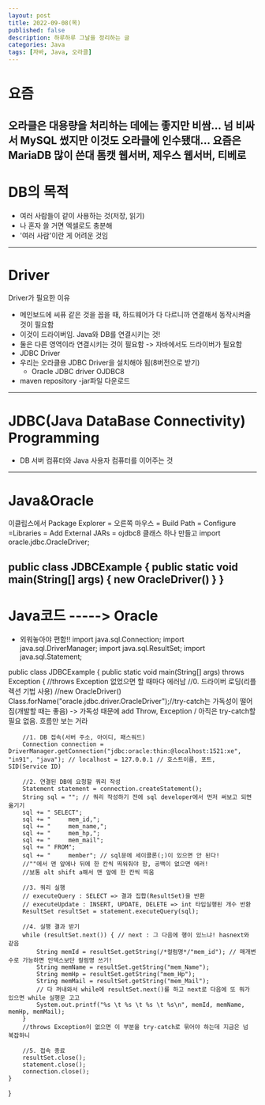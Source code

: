 ```yaml
---
layout: post
title: 2022-09-08(목)
published: false
description: 하루하루 그날을 정리하는 글
categories: Java
tags: [자바, Java, 오라클]
---
```

	
# 요즘
오라클은 대용량을 처리하는 데에는 좋지만 비쌈...
넘 비싸서 MySQL 썼지만 이것도 오라클에 인수됐대...
요즘은 MariaDB 많이 쓴대
톰캣 웹서버, 제우스 웹서버, 티베로
------------------------------------------------------------------------------------------------------------	
# DB의 목적
- 여러 사람들이 같이 사용하는 것(저장, 읽기)
- 나 혼자 쓸 거면 엑셀로도 충분해
- '여러 사람'이란 게 어려운 것임
------------------------------------------------------------------------------------------------------------	
# Driver
Driver가 필요한 이유
- 메인보드에 씨퓨 같은 것을 꼽을 때, 하드웨어가 다 다르니까 연결해서 동작시켜줄 것이 필요함
- 이것이 드라이버임.
Java와 DB를 연결시키는 것!
- 둘은 다른 영역이라 연결시키는 것이 필요함 -> 자바에서도 드라이버가 필요함
- JDBC Driver
- 우리는 오라클용 JDBC Driver을 설치해야 됨(8버전으로 받기)
	- Oracle JDBC driver OJDBC8
- maven repository
	-jar파일 다운로드
------------------------------------------------------------------------------------------------------------
# JDBC(Java DataBase Connectivity) Programming
- DB 서버 컴퓨터와 Java 사용자 컴퓨터를 이어주는 것
------------------------------------------------------------------------------------------------------------	
# Java&Oracle
이클립스에서
Package Explorer = 오른쪽 마우스 = Build Path = Configure =Libraries = Add External JARs = ojdbc8
클래스 하나 만들고
import oracle.jdbc.OracleDriver;

public class JDBCExample {
	public static void main(String[] args) {
		new OracleDriver()
	}
}
------------------------------------------------------------------------------------------------------------	
# Java코드 -----> Oracle
- 외워놓아야 편함!!
import java.sql.Connection;
import java.sql.DriverManager;
import java.sql.ResultSet;
import java.sql.Statement;

public class JDBCExample {
	public static void main(String[] args) throws Exception { //throws Exception 없었으면 할 때마다 에러남
		//0. 드라이버 로딩(리플렉션 기법 사용)
		//new OracleDriver()
		Class.forName("oracle.jdbc.driver.OracleDriver");//try-catch는 가독성이 떨어짐(개발할 때는 좋음) -> 가독성 때문에 add Throw, Exception / 아직은 try-catch할 필요 없음. 흐름만 보는 거라
		
		//1. DB 접속(서버 주소, 아이디, 패스워드)
		Connection connection = DriverManager.getConnection("jdbc:oracle:thin:@localhost:1521:xe", "in91", "java"); // localhost = 127.0.0.1 // 호스트이름, 포트, SID(Service ID)
		
		//2. 연결된 DB에 요청할 쿼리 작성
		Statement statement = connection.createStatement();
		String sql = ""; // 쿼리 작성하기 전에 sql developer에서 먼저 써보고 되면 옮기기
		sql += " SELECT";
		sql += "     mem_id,";
		sql += "     mem_name,";
		sql += "     mem_hp,";
		sql += "     mem_mail"; 
		sql += " FROM";
		sql += "     member"; // sql문에 세이콜론(;)이 있으면 안 된다!
		//""에서 맨 앞에나 뒤에 한 칸씩 띄워줘야 함, 공백이 없으면 에러!
		//보통 alt shift a해서 맨 앞에 한 칸씩 띄움
		
		//3. 쿼리 실행
		// executeQuery : SELECT => 결과 집합(ResultSet)을 반환
		// executeUpdate : INSERT, UPDATE, DELETE => int 타입실행된 개수 반환
		ResultSet resultSet = statement.executeQuery(sql);
		
		//4. 실행 결과 받기
		while (resultSet.next()) { // next : 그 다음에 행이 있느냐! hasnext와 같음 
			String memId = resultSet.getString(/*컬럼명*/"mem_id"); // 매개변수로 가능하면 인덱스보단 컬럼명 쓰기!
			String memName = resultSet.getString("mem_Name");
			String memHp = resultSet.getString("mem_Hp");
			String memMail = resultSet.getString("mem_Mail");
			// 다 꺼내와서 while에 resultSet.next()를 하고 next로 다음에 또 뭐가 있으면 while 실행문 고고
			System.out.printf("%s \t %s \t %s \t %s\n", memId, memName, memHp, memMail);
		}
		//throws Exception이 없으면 이 부분을 try-catch로 묶어야 하는데 지금은 넘 복잡하니
		
		//5. 접속 종료
		resultSet.close();
		statement.close();
		connection.close();
	}
}